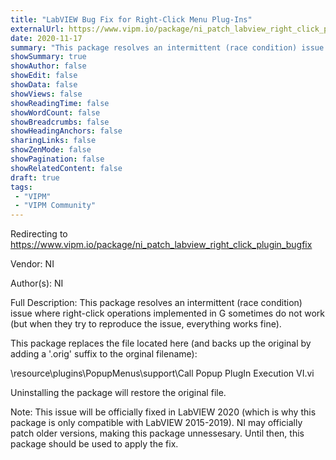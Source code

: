 ```yaml
---
title: "LabVIEW Bug Fix for Right-Click Menu Plug-Ins"
externalUrl: https://www.vipm.io/package/ni_patch_labview_right_click_plugin_bugfix
date: 2020-11-17
summary: "This package resolves an intermittent (race condition) issue where right-click operations implemented in G sometimes do not work (but when they try to reproduce the issue, everything works fine)."
showSummary: true
showAuthor: false
showEdit: false
showData: false
showViews: false
showReadingTime: false
showWordCount: false
showBreadcrumbs: false
showHeadingAnchors: false
sharingLinks: false
showZenMode: false
showPagination: false
showRelatedContent: false
draft: true
tags:
 - "VIPM"
 - "VIPM Community"
---
```


Redirecting to https://www.vipm.io/package/ni_patch_labview_right_click_plugin_bugfix

Vendor: NI

Author(s): NI
 
Full Description:
This package resolves an intermittent (race condition) issue where right-click operations implemented in G sometimes do not work (but when they try to reproduce the issue, everything works fine).

This package replaces the file located here (and backs up the original by adding a '.orig' suffix to the orginal filename):

<LabVIEW>\\resource\\plugins\\PopupMenus\\support\\Call Popup PlugIn Execution VI.vi

Uninstalling the package will restore the original file.

Note: This issue will be officially fixed in LabVIEW 2020 (which is why this package is only compatible with LabVIEW 2015-2019).   NI may officially patch older versions, making this package unnessesary. Until then, this package should be used to apply the fix.